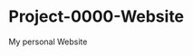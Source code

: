 # Project-0000-Website
My personal Website
<!DOCTYPE HTML>
<html>
  <head>
  </head>
<body>

</body>
</html>
